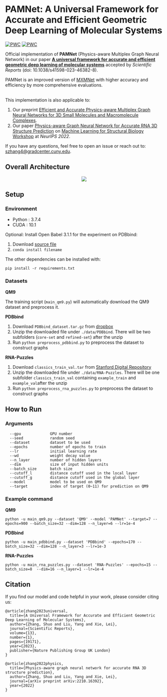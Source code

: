 
# PAMNet: A Universal Framework for Accurate and Efficient Geometric Deep Learning of Molecular Systems
[![PWC](https://img.shields.io/endpoint.svg?url=https://paperswithcode.com/badge/a-universal-framework-for-accurate-and/drug-discovery-on-qm9)](https://paperswithcode.com/sota/drug-discovery-on-qm9?p=a-universal-framework-for-accurate-and)
[![PWC](https://img.shields.io/endpoint.svg?url=https://paperswithcode.com/badge/a-universal-framework-for-accurate-and/protein-ligand-affinity-prediction-on-pdbbind)](https://paperswithcode.com/sota/protein-ligand-affinity-prediction-on-pdbbind?p=a-universal-framework-for-accurate-and)

Official implementation of **PAMNet** (Physics-aware Multiplex Graph Neural Network) in our paper **[A universal framework for accurate and efficient geometric deep learning of molecular systems](https://www.nature.com/articles/s41598-023-46382-8)** accepted by *Scientific Reports* (doi: 10.1038/s41598-023-46382-8).

PAMNet is an improved version of [MXMNet](https://github.com/zetayue/MXMNet) with higher accuracy and efficiency by more comprehensive evaluations.
<br/><br/>

This implementation is also applicable to:
1. Our preprint [Efficient and Accurate Physics-aware Multiplex Graph Neural Networks for 3D Small Molecules and Macromolecule Complexes](https://arxiv.org/abs/2206.02789).
2. Our paper [Physics-aware Graph Neural Network for Accurate RNA 3D Structure Prediction](https://arxiv.org/abs/2210.16392) on [Machine Learning for Structural Biology Workshop](https://www.mlsb.io/) at *NeurIPS 2022*.

If you have any questions, feel free to open an issue or reach out to: szhang4@gradcenter.cuny.edu.

## Overall Architecture

<p align="center">
<img src="https://github.com/zetayue/Physics-aware-Multiplex-GNN/blob/main/overview.png?raw=true">
</p>

## Setup
### Environment

 - Python : 3.7.4 
 - CUDA : 10.1

Optional: Install Open Babel 3.1.1 for the experiment on PDBbind:

 1. Download [source file](https://anaconda.org/conda-forge/openbabel/3.1.1/download/linux-64/openbabel-3.1.1-py37h200e996_1.tar.bz2)
 2. `conda install filename`

The other dependencies can be installed with:
```
pip install -r requirements.txt
```
### Datasets

**QM9**

The training script (`main_qm9.py`) will automatically download the QM9 dataset and preprocess it.

**PDBbind**
 1. Download `PDBbind_dataset.tar.gz` from [dropbox](https://www.dropbox.com/sh/2uih3c6fq37qfli/AAD-LHXSWMLAuGWzcQLk5WI3a)
 2. Unzip the downloaded file under `./data/PDBbind`. There will be two subfolders (`core-set` and `refined-set`) after the unzip
 3. Run `python preprocess_pdbbind.py` to preprocess the dataset to construct graphs

**RNA-Puzzles**
 1. Download `classics_train_val.tar` from [Stanford Digital Repository](https://doi.org/10.25740/bn398fc4306)
 2. Unzip the downloaded file under `./data/RNA-Puzzles`. There will be one subfolder `classics_train_val` containing `example_train` and `example_val`after the unzip
 3. Run `python preprocess_rna_puzzles.py` to preprocess the dataset to construct graphs

## How to Run
### Arguments
```
  --gpu             GPU number
  --seed            random seed
  --dataset         dataset to be used
  --epochs          number of epochs to train
  --lr              initial learning rate
  --wd              weight decay value
  --n_layer         number of hidden layers
  --dim             size of input hidden units
  --batch_size      batch size
  --cutoff_l        distance cutoff used in the local layer
  --cutoff_g        distance cutoff used in the global layer
  --model           model to be used on QM9
  --target          index of target (0~11) for prediction on QM9
```
### Example command
**QM9**

    python -u main_qm9.py --dataset 'QM9' --model 'PAMNet' --target=7 --epochs=900 --batch_size=32 --dim=128 --n_layer=6 --lr=1e-4

**PDBbind**

    python -u main_pdbbind.py --dataset 'PDBbind' --epochs=170 --batch_size=32 --dim=128 --n_layer=3 --lr=1e-3

**RNA-Puzzles**

    python -u main_rna_puzzles.py --dataset 'RNA-Puzzles' --epochs=15 --batch_size=8  --dim=16 --n_layer=1 --lr=1e-4

## Citation
If you find our model and code helpful in your work, please consider citing us:
```
@article{zhang2023universal,
  title={A Universal Framework for Accurate and Efficient Geometric Deep Learning of Molecular Systems},
  author={Zhang, Shuo and Liu, Yang and Xie, Lei},
  journal={Scientific Reports},
  volume={13},
  number={1},
  pages={19171},
  year={2023},
  publisher={Nature Publishing Group UK London}
}

@article{zhang2022physics,
  title={Physics-aware graph neural network for accurate RNA 3D structure prediction},
  author={Zhang, Shuo and Liu, Yang and Xie, Lei},
  journal={arXiv preprint arXiv:2210.16392},
  year={2022}
}
```
